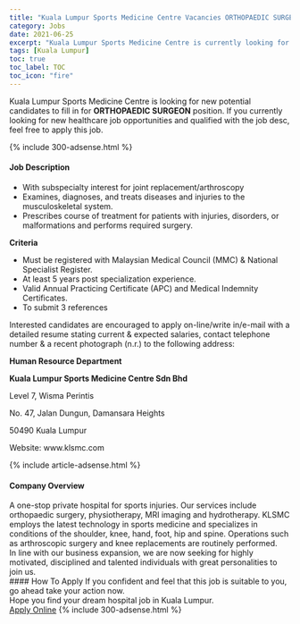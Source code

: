 ```yaml
---
title: "Kuala Lumpur Sports Medicine Centre Vacancies ORTHOPAEDIC SURGEON" 
category: Jobs 
date: 2021-06-25 
excerpt: "Kuala Lumpur Sports Medicine Centre is currently looking for suitable person to fill in the ORTHOPAEDIC SURGEON which positioned at Kuala Lumpur" 
tags: [Kuala Lumpur] 
toc: true 
toc_label: TOC 
toc_icon: "fire" 
--- 
```


<p>Kuala Lumpur Sports Medicine Centre is looking for new potential candidates to fill in for <b>ORTHOPAEDIC SURGEON</b> position. If you currently looking for new healthcare job opportunities and qualified with the job desc, feel free to apply this job.
</p>{% include 300-adsense.html %} 
<div><div><h4>Job Description</h4></div><div><div><span><div><ul><li>With subspecialty interest for joint replacement/arthroscopy</li><li><span>Examines, diagnoses, and treats diseases and injuries to the musculoskeletal system.</span></li><li><span>Prescribes course of treatment for patients with injuries, disorders, or malformations and performs required&#160;surgery.</span></li></ul><p><strong>Criteria</strong></p><ul><li>Must be registered with Malaysian Medical Council (MMC) &amp; National Specialist Register.</li><li>At least 5 years post specialization experience.</li><li>Valid Annual Practicing Certificate (APC) and Medical Indemnity Certificates.</li><li>To submit 3 references</li></ul><p>Interested candidates are encouraged to apply on-line/write in/e-mail with a detailed resume stating current &amp; expected salaries, contact telephone number &amp; a recent photograph (n.r.) to the following address:</p><p><strong>Human Resource Department</strong></p><p><strong>Kuala Lumpur Sports Medicine Centre Sdn Bhd</strong></p><p>Level 7, Wisma Perintis</p><p>No. 47, Jalan Dungun, Damansara Heights</p><p>50490 Kuala Lumpur</p><p>Website: www.klsmc.com</p></div></span></div></div></div> 
{% include article-adsense.html %} 
<div><div><h4>Company Overview</h4></div><div><div><span><div><div>A one-stop private hospital for sports injuries. Our services include orthopaedic surgery, physiotherapy, MRI imaging and hydrotherapy. KLSMC employs the latest technology in sports medicine and specializes in conditions of the shoulder, knee, hand, foot, hip and spine. Operations such as arthroscopic surgery and knee replacements are routinely performed.</div>
<div>In line with our business expansion, we are now seeking for highly motivated, disciplined and talented individuals with great personalities to join us.</div></div></span></div></div></div> 
#### How To Apply 
If you confident and feel that this job is suitable to you, go ahead take your action now. <br/> 
Hope you find your dream hospital job in Kuala Lumpur. <br/> 
<a href="https://www.jobstreet.com.my/en/job/orthopaedic-surgeon-4599274?jobId=jobstreet-my-job-4599274" class="btn btn--warning" target="_blank" rel="nofollow noopenner">Apply Online</a> 
{% include 300-adsense.html %} 